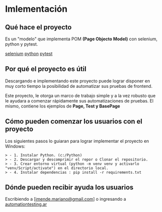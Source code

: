 # Imlementación

## Qué hace el proyecto

Es un "modelo" que implementa POM **(Page Objecto Model)** con selenium, python y pytest.

[selenium](https://www.selenium.dev/)
[python](https://www.python.org/)
[pytest](http://pytest.org/)

## Por qué el proyecto es útil

Descargando e implementando este proyecto puede lograr disponer en muy corto tiempo la posibilidad de automatizar sus pruebas de frontend.

Este proyecto, le otorga un marco de trabajo simple y a la vez robusto que le ayudara a comenzar rápidamente sus automatizaciones de pruebas. El mismo, contiene los ejemplos de **Page, Test y BasePage**

## Cómo pueden comenzar los usuarios con el proyecto

Los siguientes pasos lo guiaran para lograr implementar el proyecto en Windows:

    > - 1. Instalar Python. (c:/Python)
    > - 2. Descargar y descomprimir el repor o Clonar el repositorio.
    > - 3. Crear entorno virtual (python -m venv venv y activarlo "venv/Script/activate") en el directorio local.
    > - 4. Instalar dependencias : pip install -r requirements.txt

## Dónde pueden recibir ayuda los usuarios

Escribiendo a [imende.mariano@gmail.com] o ingresando a [automationtesting.ar](https://www.automationtesting.ar/)
